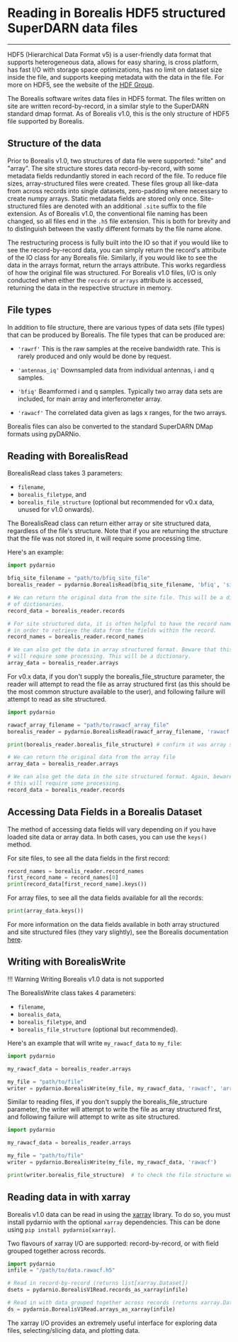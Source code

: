 # Reading in Borealis HDF5 structured SuperDARN data files
---


HDF5 (Hierarchical Data Format v5) is a user-friendly data format that supports
heterogeneous data, allows for easy sharing, is cross platform, has fast I/O
with storage space optimizations, has no limit on dataset size inside the file,
and supports keeping metadata with the data in the file. For more on
HDF5, see the website of the [HDF Group](www.hdfgroup.org).

The Borealis software writes data files in HDF5 format. The files written on
site are written record-by-record, in a similar style to the SuperDARN standard
dmap format. As of Borealis v1.0, this is the only structure of HDF5 file supported by Borealis.

## Structure of the data

Prior to Borealis v1.0, two structures of data file were supported: "site" and "array". The site
structure stores data record-by-record, with some metadata fields redundantly stored in each
record of the file. To reduce file sizes, array-structured files were created. These files
group all like-data from across records into single datasets, zero-padding where necessary to 
create numpy arrays. Static metadata fields are stored only once. Site-structured files are denoted
with an additional `.site` suffix to the file extension. As of Borealis v1.0, the conventional file naming
has been changed, so all files end in the `.h5` file extension. This is both for brevity and to distinguish
between the vastly different formats by the file name alone. 

The restructuring process is fully built into the IO so that if you would like to see
the record-by-record data, you can simply return the record's attribute of the
IO class for any Borealis file. Similarly, if you would like to see the data in
the arrays format, return the arrays attribute. This works regardless of how
the original file was structured. For Borealis v1.0 files, I/O is only conducted when
either the `records` or `arrays` attribute is accessed, returning the data in the respective
structure in memory. 

## File types

In addition to file structure, there are various types of data sets (file types)
that can be produced by Borealis. The file types that can be produced are:

- `'rawrf'`
This is the raw samples at the receive bandwidth rate. This is rarely
produced and only would be done by request.

- `'antennas_iq'`
Downsampled data from individual antennas, i and q samples.

- `'bfiq'`
Beamformed i and q samples. Typically two array data sets are included,
for main array and interferometer array.

- `'rawacf'`
The correlated data given as lags x ranges, for the two arrays.

Borealis files can also be converted to the standard SuperDARN DMap formats
using pyDARNio.

## Reading with BorealisRead

BorealisRead class takes 3 parameters:

- `filename`,
- `borealis_filetype`, and
- `borealis_file_structure` (optional but recommended for v0.x data, unused for v1.0 onwards).

The BorealisRead class can return either array or site structured data,
regardless of the file's structure. Note that if you are returning the structure
that the file was not stored in, it will require some processing time.

Here's an example:

```python
import pydarnio

bfiq_site_filename = "path/to/bfiq_site_file"
borealis_reader = pydarnio.BorealisRead(bfiq_site_filename, 'bfiq', 'site')

# We can return the original data from the site file. This will be a dictionary
# of dictionaries.
record_data = borealis_reader.records

# For site structured data, it is often helpful to have the record names alone
# in order to retrieve the data from the fields within the record.
record_names = borealis_reader.record_names

# We can also get the data in array structured format. Beware that this
# will require some processing. This will be a dictionary.
array_data = borealis_reader.arrays
```

For v0.x data, if you don't supply the borealis_file_structure parameter, the reader will
attempt to read the file as array structured first (as this should be the most
common structure available to the user), and following failure will attempt to
read as site structured.

```python
import pydarnio

rawacf_array_filename = "path/to/rawacf_array_file"
borealis_reader = pydarnio.BorealisRead(rawacf_array_filename, 'rawacf')

print(borealis_reader.borealis_file_structure) # confirm it was array structured

# We can return the original data from the array file
array_data = borealis_reader.arrays

# We can also get the data in the site structured format. Again, beware that
# this will require some processing.
record_data = borealis_reader.records
```

## Accessing Data Fields in a Borealis Dataset

The method of accessing data fields will vary depending on if you have loaded
site data or array data. In both cases, you can use the `keys()` method.

For site files, to see all the data fields in the first record:
```python
record_names = borealis_reader.record_names
first_record_name = record_names[0]
print(record_data[first_record_name].keys())
```

For array files, to see all the data fields available for all the records:
```python
print(array_data.keys())
```

For more information on the data fields available in both array structured
and site structured files (they vary slightly), see the Borealis documentation
[here](https://borealis.readthedocs.io/en/latest/borealis_data.html).

## Writing with BorealisWrite

!!! Warning
    Writing Borealis v1.0 data is not supported

The BorealisWrite class takes 4 parameters:

- `filename`,
- `borealis_data`,
- `borealis_filetype`, and
- `borealis_file_structure` (optional but recommended).

Here's an example that will write `my_rawacf_data` to `my_file`:

```python
import pydarnio

my_rawacf_data = borealis_reader.arrays

my_file = "path/to/file"
writer = pydarnio.BorealisWrite(my_file, my_rawacf_data, 'rawacf', 'array')
```

Similar to reading files, if you don't supply the borealis_file_structure
parameter, the writer will attempt to write the file as array structured first,
and following failure will attempt to write as site structured.

```python
import pydarnio

my_rawacf_data = borealis_reader.arrays

my_file = "path/to/file"
writer = pydarnio.BorealisWrite(my_file, my_rawacf_data, 'rawacf')

print(writer.borealis_file_structure)  # to check the file structure written
```

## Reading data in with xarray

Borealis v1.0 data can be read in using the [xarray](https://docs.xarray.dev/en/stable/) library.
To do so, you must install pydarnio with the optional `xarray` dependencies.
This can be done using `pip install pydarnio[xarray]`.

Two flavours of xarray I/O are supported: record-by-record, or with field grouped together across records.

```python
import pydarnio
infile = "/path/to/data.rawacf.h5"

# Read in record-by-record (returns list[xarray.Dataset])
dsets = pydarnio.BorealisV1Read.records_as_xarray(infile)

# Read in with data grouped together across records (returns xarray.Dataset)
ds = pydarnio.BorealisV1Read.arrays_as_xarray(infile)
```

The xarray I/O provides an extremely useful interface for exploring data files,
selecting/slicing data, and plotting data.
